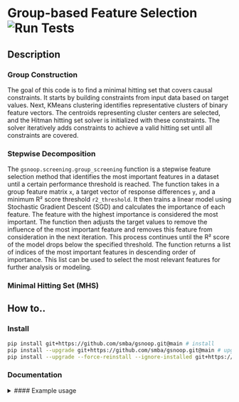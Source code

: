 # Group-based Feature Selection ![Run Tests](https://github.com/smba/gsnoop/actions/workflows/test.yml/badge.svg)

## Description

### Group Construction
The goal of this code is to find a minimal hitting set that covers causal constraints. It starts by building constraints from input data based on target values. Next, KMeans clustering identifies representative clusters of binary feature vectors. The centroids representing cluster centers are selected, and the Hitman hitting set solver is initialized with these constraints. The solver iteratively adds constraints to achieve a valid hitting set until all constraints are covered.

### Stepwise Decomposition
The `gsnoop.screening.group_screening` function is a stepwise feature selection method that identifies the most important features in a dataset until a certain performance threshold is reached.  The function takes in a group feature matrix `x`, a target vector of response differences `y`, and a minimum R² score threshold `r2_threshold`. It then trains a linear model using Stochastic Gradient Descent (SGD) and calculates the importance of each feature. The feature with the highest importance is considered the most important.  The function then adjusts the target values to remove the influence of the most important feature and removes this feature from consideration in the next iteration. This process continues until the R² score of the model drops below the specified threshold. The function returns a list of indices of the most important features in descending order of importance. This list can be used to select the most relevant features for further analysis or modeling.

### Minimal Hitting Set (MHS)

## How to..

### Install
```bash
pip install git+https://github.com/smba/gsnoop.git@main # install 
pip install --upgrade git+https://github.com/smba/gsnoop.git@main # upgrade
pip install --upgrade --force-reinstall --ignore-installed git+https://github.com/smba/gsnoop.git@main # alles neu
```

### Documentation
<details>
  <summary>#### Example usage</summary>
  
  ```python
import numpy as np

from gsnoop.util import diff_transform, xor_transform
from gsnoop.screening import group_screening
from gsnoop.causal import find_hitting_set

np.random.seed(1)

# Specify problem space
n_features = 50
n_configs = 100

# Specify simple performance oracle
func = lambda x: x[0] * x[1] * 123 + x[3] * 45 + x[4] * x[5] * 67 + 0.01

# Draw random sample, compute performance
x = np.random.choice(2, size=(n_configs, n_features))
y = np.array(list(map(func, x)))

# Perform stepwise 'group screening'
x_, y_ = diff_transform(x, y)
group_options = group_screening(x_, y_)

# print(group_options)
# > [0, 1, 2, 3, 4, 5]

# Perform causal group screening
x_, y_ = xor_transform(x, y)
causal_options = find_hitting_set(x_, y_)

# print(causal_options)
# > [0, 1, 2, 3, 4, 5]
```

</details>


